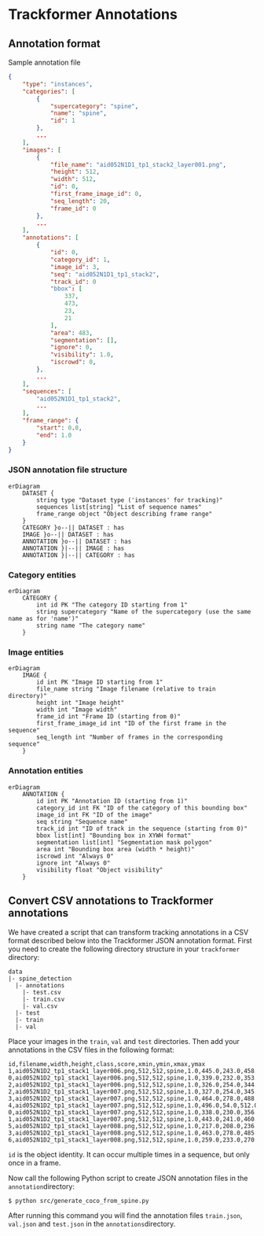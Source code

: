 # Trackformer Annotations


## Annotation format
Sample annotation file

```json
{
    "type": "instances",
    "categories": [
        {
            "supercategory": "spine",
            "name": "spine",
            "id": 1
        },
        ...
    ],
    "images": [
        {
            "file_name": "aid052N1D1_tp1_stack2_layer001.png",
            "height": 512,
            "width": 512,
            "id": 0,
            "first_frame_image_id": 0,
            "seq_length": 20,
            "frame_id": 0
        },
        ...
    ],
    "annotations": [
        {
            "id": 0,
            "category_id": 1,
            "image_id": 3,
            "seq": "aid052N1D1_tp1_stack2",
            "track_id": 0
            "bbox": [
                337,
                473,
                23,
                21
            ],
            "area": 483,
            "segmentation": [],
            "ignore": 0,
            "visibility": 1.0,
            "iscrowd": 0,
        },
        ...
    ],
    "sequences": [
        "aid052N1D1_tp1_stack2",
        ...
    ],
    "frame_range": {
        "start": 0.0,
        "end": 1.0
    }
}
```

### JSON annotation file structure
```mermaid
erDiagram
    DATASET {
        string type "Dataset type ('instances' for tracking)"
        sequences list[string] "List of sequence names"
        frame_range object "Object describing frame range"
    }
    CATEGORY }o--|| DATASET : has
    IMAGE }o--|| DATASET : has
    ANNOTATION }o--|| DATASET : has
    ANNOTATION }|--|| IMAGE : has
    ANNOTATION }|--|| CATEGORY : has
```

### Category entities
``` mermaid
erDiagram
    CATEGORY {
        int id PK "The category ID starting from 1"
        string supercategory "Name of the supercategory (use the same name as for 'name')"
        string name "The category name"
    }
```

### Image entities
```mermaid
erDiagram
    IMAGE {
        id int PK "Image ID starting from 1"
        file_name string "Image filename (relative to train directory)"
        height int "Image height"
        width int "Image width"
        frame_id int "Frame ID (starting from 0)"
        first_frame_image_id int "ID of the first frame in the sequence"
        seq_length int "Number of frames in the corresponding sequence"
    }
```

### Annotation entities
```mermaid
erDiagram
    ANNOTATION {
        id int PK "Annotation ID (starting from 1)"
        category_id int FK "ID of the category of this bounding box"
        image_id int FK "ID of the image"
        seq string "Sequence name"
        track_id int "ID of track in the sequence (starting from 0)"
        bbox list[int] "Bounding box in XYWH format"
        segmentation list[int] "Segmentation mask polygon"
        area int "Bounding box area (width * height)"
        iscrowd int "Always 0"
        ignore int "Always 0"
        visibility float "Object visibility"
    }
```

## Convert CSV annotations to Trackformer annotations

We have created a script that can transform tracking annotations in a CSV format described below into the Trackformer JSON annotation format. First you need to create the following directory structure in your `trackformer` directory:

```
data
|- spine_detection
  |- annotations
    |- test.csv
    |- train.csv
    |- val.csv
  |- test
  |- train
  |- val
```

Place your images in the `train`, `val` and `test` directories. Then add your annotations in the CSV files in the following format:

```csv
id,filename,width,height,class,score,xmin,ymin,xmax,ymax
1,aid052N1D2_tp1_stack1_layer006.png,512,512,spine,1.0,445.0,243.0,458.0,263.0
0,aid052N1D2_tp1_stack1_layer006.png,512,512,spine,1.0,339.0,232.0,353.0,245.0
2,aid052N1D2_tp1_stack1_layer006.png,512,512,spine,1.0,326.0,254.0,344.0,270.0
2,aid052N1D2_tp1_stack1_layer007.png,512,512,spine,1.0,327.0,254.0,345.0,270.0
3,aid052N1D2_tp1_stack1_layer007.png,512,512,spine,1.0,464.0,278.0,488.0,306.0
4,aid052N1D2_tp1_stack1_layer007.png,512,512,spine,1.0,496.0,54.0,512.0,76.0
0,aid052N1D2_tp1_stack1_layer007.png,512,512,spine,1.0,338.0,230.0,356.0,245.0
1,aid052N1D2_tp1_stack1_layer007.png,512,512,spine,1.0,443.0,241.0,460.0,261.0
5,aid052N1D2_tp1_stack1_layer008.png,512,512,spine,1.0,217.0,208.0,236.0,248.0
3,aid052N1D2_tp1_stack1_layer008.png,512,512,spine,1.0,463.0,278.0,485.0,304.0
6,aid052N1D2_tp1_stack1_layer008.png,512,512,spine,1.0,259.0,233.0,270.0,248.0
```

`id` is the object identity. It can occur multiple times in a sequence, but only once in a frame.

Now call the following Python script to create JSON annotation files in the `annotation`directory:

```bash
$ python src/generate_coco_from_spine.py
```

After running this command you will find the annotation files `train.json`, `val.json` and `test.json` in the `annotations`directory.